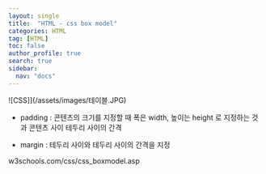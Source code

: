 ```yaml
---
layout: single
title:  "HTML - css box model"
categories: HTML
tag: [HTML]
toc: false
author_profile: true
search: true
sidebar:
  nav: "docs"
---
```

![CSS]](/assets/images/테이블.JPG)

- padding : 콘텐츠의 크기를 지정할 때 폭은 width, 높이는 height 로 지정하는 것과 콘텐츠 사이 테두리 사이의 간격

- margin : 테두리 사이와 테두리 사이의 간격을 지정



w3schools.com/css/css_boxmodel.asp
